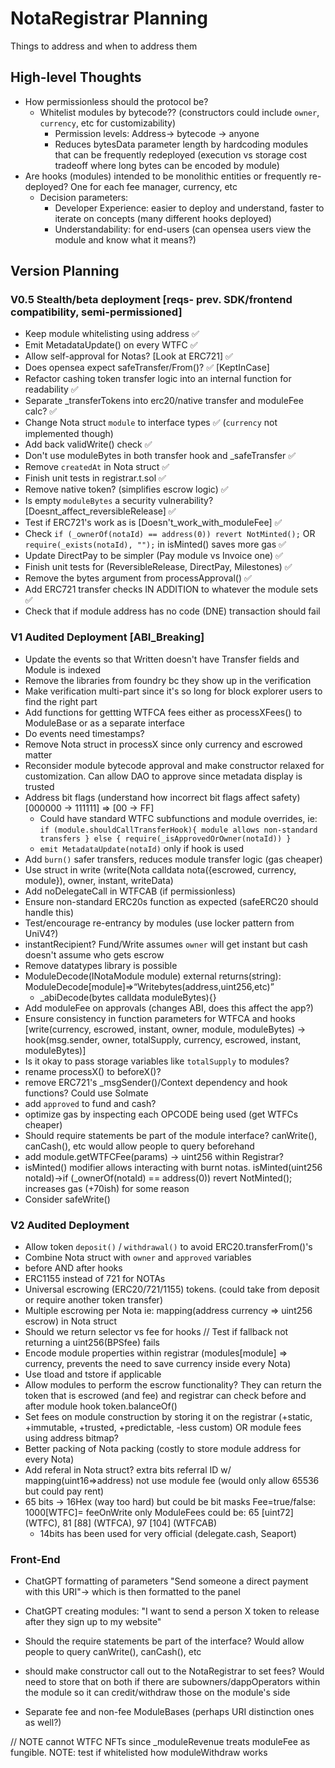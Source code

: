 # NotaRegistrar Planning
Things to address and when to address them
## High-level Thoughts
* How permissionless should the protocol be? 
    * Whitelist modules by bytecode?? (constructors could include `owner`, `currency`, etc for customizability)
        * Permission levels: Address-> bytecode -> anyone
        * Reduces bytesData parameter length by hardcoding modules that can be frequently redeployed (execution vs storage cost tradeoff where long bytes can be encoded by module)
* Are hooks (modules) intended to be monolithic entities or frequently re-deployed? One for each fee manager, currency, etc
    * Decision parameters: 
        * Developer Experience: easier to deploy and understand, faster to iterate on concepts (many different hooks deployed)
        * Understandability: for end-users (can opensea users view the module and know what it means?)

## Version Planning
### V0.5 Stealth/beta deployment [reqs- prev. SDK/frontend compatibility, semi-permissioned]
* Keep module whitelisting using address ✅
* Emit MetadataUpdate() on every WTFC ✅
* Allow self-approval for Notas? [Look at ERC721] ✅
* Does opensea expect safeTransfer/From()? ✅ [KeptInCase]
* Refactor cashing token transfer logic into an internal function for readability ✅
* Separate _transferTokens into erc20/native transfer and moduleFee calc? ✅
* Change Nota struct `module` to interface types ✅ (`currency` not implemented though)
* Add back validWrite() check ✅
* Don't use moduleBytes in both transfer hook and _safeTransfer ✅
* Remove `createdAt` in Nota struct ✅
* Finish unit tests in registrar.t.sol ✅
* Remove native token? (simplifies escrow logic) ✅
* Is empty `moduleBytes` a security vulnerability? [Doesnt_affect_reversibleRelease] ✅
* Test if ERC721's work as is [Doesn't_work_with_moduleFee] ✅
* Check `if (_ownerOf(notaId) == address(0)) revert NotMinted();` OR `require(_exists(notaId), "");` in isMinted() saves more gas ✅
* Update DirectPay to be simpler (Pay module vs Invoice one) ✅
* Finish unit tests for (ReversibleRelease, DirectPay, Milestones) ✅
* Remove the bytes argument from processApproval() ✅
* Add ERC721 transfer checks IN ADDITION to whatever the module sets ✅
* Check that if module address has no code (DNE) transaction should fail

### V1 Audited Deployment [ABI_Breaking]
* Update the events so that Written doesn't have Transfer fields and Module is indexed
* Remove the libraries from foundry bc they show up in the verification
* Make verification multi-part since it's so long for block explorer users to find the right part
* Add functions for gettting WTFCA fees either as processXFees() to ModuleBase or as a separate interface
* Do events need timestamps?
* Remove Nota struct in processX since only currency and escrowed matter
* Reconsider module bytecode approval and make constructor relaxed for customization. Can allow DAO to approve since metadata display is trusted
* Address bit flags (understand how incorrect bit flags affect safety)     [000000 -> 111111] => [00 -> FF]
    * Could have standard WTFC subfunctions and module overrides, ie: `if (module.shouldCallTransferHook){ module allows non-standard transfers } else { require(_isApprovedOrOwner(notaId)) }`
    * `emit MetadataUpdate(notaId)` only if hook is used
* Add `burn()` safer transfers, reduces module transfer logic (gas cheaper)
* Use struct in write (write(Nota calldata nota({escrowed, currency, module}), owner, instant, writeData)
* Add noDelegateCall in WTFCAB (if permissionless)
* Ensure non-standard ERC20s function as expected (safeERC20 should handle this)
* Test/encourage re-entrancy by modules (use locker pattern from UniV4?)
* instantRecipient? Fund/Write assumes `owner` will get instant but cash doesn't assume who gets escrow
* Remove datatypes library is possible
* ModuleDecode(INotaModule module) external returns(string): ModuleDecode[module]=>“Writebytes(address,uint256,etc)”
    * _abiDecode(bytes calldata moduleBytes){}
* Add moduleFee on approvals (changes ABI, does this affect the app?)
* Ensure consistency in function parameters for WTFCA and hooks
    [write(currency, escrowed, instant, owner, module, moduleBytes) -> 
     hook(msg.sender, owner, totalSupply, currency, escrowed, instant, moduleBytes)]
* Is it okay to pass storage variables like `totalSupply` to modules?
* rename processX() to beforeX()?
* remove ERC721's _msgSender()/Context dependency and hook functions? Could use Solmate
* add `approved` to fund and cash?
* optimize gas by inspecting each OPCODE being used (get WTFCs cheaper)
* Should require statements be part of the module interface? canWrite(), canCash(), etc would allow people to query beforehand
* add module.getWTFCFee(params) -> uint256 within Registrar?
* isMinted() modifier allows interacting with burnt notas. isMinted(uint256 notaId)->if (_ownerOf(notaId) == address(0)) revert NotMinted(); increases gas (+70ish) for some reason
* Consider safeWrite()

### V2 Audited Deployment
* Allow token `deposit()` / `withdrawal()` to avoid ERC20.transferFrom()'s
* Combine Nota struct with `owner` and `approved` variables
* before AND after hooks 
* ERC1155 instead of 721 for NOTAs
* Universal escrowing (ERC20/721/1155) tokens. (could take from deposit or require another token transfer)
* Multiple escrowing per Nota ie: mapping(address currency => uint256 escrow) in Nota struct
* Should we return selector vs fee for hooks  // Test if fallback not returning a uint256(BPSfee) fails
* Encode module properties within registrar (modules[module] => currency, prevents the need to save currency inside every Nota)
* Use tload and tstore if applicable
* Allow modules to perform the escrow functionality? They can return the token that is escrowed (and fee) and registrar can check before and after module hook token.balanceOf()
* Set fees on module construction by storing it on the registrar (+static, +immutable, +trusted, +predictable, -less custom) OR module fees using address bitmap? 
* Better packing of Nota packing (costly to store module address for every Nota) 
* Add referal in Nota struct? extra bits referral ID w/ mapping(uint16=>address) not use module fee (would only allow 65536 but could pay rent)
* 65 bits -> 16Hex (way too hard) but could be bit masks Fee=true/false: 1000[WTFC]= feeOnWrite only
    ModuleFees could be: 65 [uint72] (WTFC), 81 [88] (WTFCA), 97 [104] (WTFCAB)
    * 14bits has been used for very official (delegate.cash, Seaport)


### Front-End
* ChatGPT formatting of parameters "Send someone a direct payment with this URI"-> which is then formatted to the panel
* ChatGPT creating modules: "I want to send a person X token to release after they sign up to my website"

* Should the require statements be part of the interface? Would allow people to query canWrite(), canCash(), etc
* should make constructor call out to the NotaRegistrar to set fees? Would need to store that on both if there are subowners/dappOperators within the module so it can credit/withdraw those on the module's side
* Separate fee and non-fee ModuleBases (perhaps URI distinction ones as well?)

// NOTE cannot WTFC NFTs since _moduleRevenue treats moduleFee as fungible. NOTE: test if whitelisted how moduleWithdraw works
